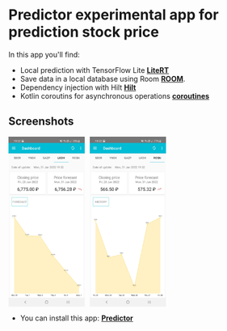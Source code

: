 # Predictor experimental app for prediction stock price

In this app you'll find:
*   Local prediction with TensorFlow Lite **[LiteRT](https://ai.google.dev/edge/litert/android)** 
*   Save data in a local database using Room **[ROOM](https://developer.android.com/training/data-storage/room)**.
*   Dependency injection with Hilt **[Hilt](https://developer.android.com/training/dependency-injection/hilt-android)**
*   Kotlin coroutins for asynchronous operations **[coroutines](https://kotlinlang.org/docs/coroutines-overview.html)**


## Screenshots

<div style="display: flex; gap: 10px;">
<img src="screenshots/predictor_1.jpg" style="width: 30%; height: auto" alt="Screenshot">
<img src="screenshots/predictor_2.jpg"  style="width: 30%; height: auto">
</div>


*   You can install this app: **[Predictor](https://play.google.com/store/apps/details?id=com.gribanskij.predictor&hl=en&pli=1)**



